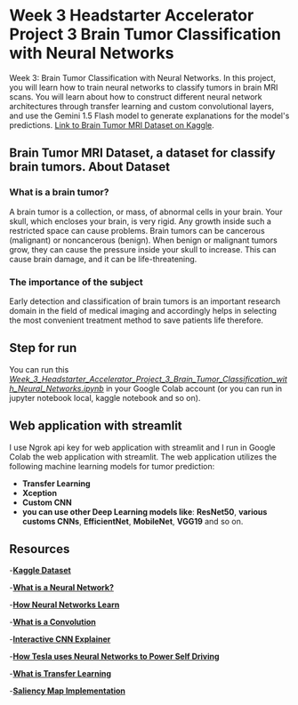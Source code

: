 # Week 3 Headstarter Accelerator Project 3 Brain Tumor Classification with Neural Networks
Week 3: Brain Tumor Classification with Neural Networks.
In this project, you will learn how to train neural networks to classify tumors in brain MRI scans. You will learn about how to construct different neural network architectures through transfer learning and custom convolutional layers, and use the Gemini 1.5 Flash model to generate explanations for the model's predictions.
[Link to Brain Tumor MRI Dataset on Kaggle](https://www.kaggle.com/datasets/masoudnickparvar/brain-tumor-mri-dataset).
## Brain Tumor MRI Dataset, a dataset for classify brain tumors. About Dataset
### What is a brain tumor?
A brain tumor is a collection, or mass, of abnormal cells in your brain. Your skull, which encloses your brain, is very rigid. Any growth inside such a restricted space can cause problems. Brain tumors can be cancerous (malignant) or noncancerous (benign). When benign or malignant tumors grow, they can cause the pressure inside your skull to increase. This can cause brain damage, and it can be life-threatening.
### The importance of the subject
Early detection and classification of brain tumors is an important research domain in the field of medical imaging and accordingly helps in selecting the most convenient treatment method to save patients life therefore.

## Step for run
You can run this [*Week_3_Headstarter_Accelerator_Project_3_Brain_Tumor_Classification_with_Neural_Networks.ipynb*]() in your Google Colab account (or you can run in jupyter notebook local, kaggle notebook and so on).

## Web application with streamlit
I use Ngrok api key for web application with streamlit and I run in Google Colab the web application with streamlit.
The web application utilizes the following machine learning models for tumor prediction:
- **Transfer Learning**
- **Xception**
- **Custom CNN**
- **you can use other Deep Learning models like**: **ResNet50**, **various customs CNNs**, **EfficientNet**, **MobileNet**, **VGG19** and so on.

## Resources

-[**Kaggle Dataset**](https://www.kaggle.com/datasets/masoudnickparvar/brain-tumor-mri-dataset)

-[**What is a Neural Network?**](https://www.youtube.com/watch?v=aircAruvnKk)

-[**How Neural Networks Learn**](https://www.youtube.com/watch?v=IHZwWFHWa-w)

-[**What is a Convolution**](https://www.youtube.com/watch?v=KuXjwB4LzSA)

-[**Interactive CNN Explainer**](https://poloclub.github.io/cnn-explainer/)

-[**How Tesla uses Neural Networks to Power Self Driving**](https://www.youtube.com/watch?v=FnFksQo-yEY)

-[**What is Transfer Learning**](https://builtin.com/data-science/transfer-learning)

-[**Saliency Map Implementation**](https://medium.com/@bijil.subhash/explainable-ai-saliency-maps-89098e230100)









